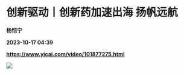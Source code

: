 # 创新驱动丨创新药加速出海 扬帆远航
**杨恺宁**

**2023-10-17 04:39**

**https://www.yicai.com/video/101877275.html**

![](http://imgcdn.yicai.com/vms-new/2023/10/d2cf7bc7-0702-466a-9f90-a7788f0f86e0_0wFR.jpg)